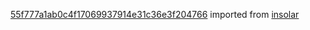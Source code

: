 [55f777a1ab0c4f17069937914e31c36e3f204766](https://github.com/insolar/insolar/commit/55f777a1ab0c4f17069937914e31c36e3f204766) imported from [insolar](https://github.com/insolar/insolar)
